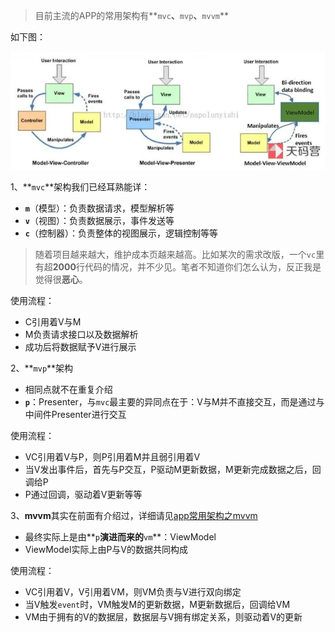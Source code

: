 > 目前主流的APP的常用架构有**`mvc`**、**`mvp`**、**`mvvm`**

如下图：

![4306450-087aef4cb1f2d8e3](../resource/image/4306450-087aef4cb1f2d8e3.webp)



1、**`mvc`**架构我们已经耳熟能详：

* **`m`**（模型）：负责数据请求，模型解析等
* **`v`**（视图）：负责数据展示，事件发送等
* **`c`**（控制器）：负责整体的视图展示，逻辑控制等等

>  随着项目越来越大，维护成本页越来越高。比如某次的需求改版，一个`vc`里有超**2000**行代码的情况，并不少见。笔者不知道你们怎么认为，反正我是觉得很**恶心**。

使用流程：

* C引用着V与M
* M负责请求接口以及数据解析
* 成功后将数据赋予V进行展示



2、**`mvp`**架构

* 相同点就不在重复介绍
* **`p`**：Presenter，与`mvc`最主要的异同点在于：V与M并不直接交互，而是通过与中间件Presenter进行交互

使用流程：

* VC引用着V与P，则P引用着M并且弱引用着V
* 当V发出事件后，首先与P交互，P驱动M更新数据，M更新完成数据之后，回调给P
* P通过回调，驱动着V更新等等



3、**mvvm**其实在前面有介绍过，详细请见[app常用架构之mvvm](https://github.com/MrDeveloperLiu/Blog/blob/master/knowledge/mvvm.md)

* 最终实际上是由**`p`**演进而来的**`vm`**：ViewModel
* ViewModel实际上由P与V的数据共同构成

使用流程：

* VC引用着V，V引用着VM，则VM负责与V进行双向绑定
* 当V触发`event`时，VM触发M的更新数据，M更新数据后，回调给VM
* VM由于拥有的V的数据层，数据层与V拥有绑定关系，则驱动着V的更新

